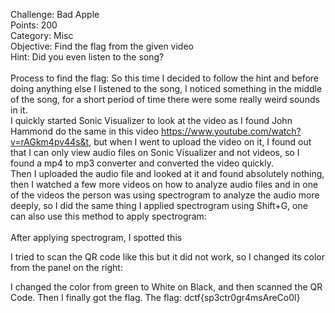 Challenge: Bad Apple
<br>
Points: 200
<br>
Category: Misc
<br>
Objective: Find the flag from the given video
<br>
Hint: Did you even listen to the song?
<br><br>
Process to find the flag: So this time I decided to follow the hint and before doing anything else I listened to the song, I noticed something in the middle of the song, for a short period of time there were some really weird sounds in it.
<br>
I quickly started Sonic Visualizer to look at the video as I found John Hammond do the same in this video https://www.youtube.com/watch?v=rAGkm4pv44s&t, but when I went to upload the video on it, I found out that I can only view audio files on Sonic Visualizer and not videos, so I found a mp4 to mp3 converter and converted the video quickly.
<br>
Then I uploaded the audio file and looked at it and found absolutely nothing, then I watched a few more videos on how to analyze audio files and in one of the videos the person was using spectrogram to analyze the audio more deeply, so I did the same thing I applied spectrogram using Shift+G, one can also use this method to apply spectrogram:
<br><br>
![]()
<br>
After applying spectrogram, I spotted this
 

I tried to scan the QR code like this but it did not work, so I changed its color from the panel on the right:
 
 
I changed the color from green to White on Black, and then scanned the QR Code.
Then I finally got the flag.
The flag: dctf{sp3ctr0gr4msAreCo0l}


